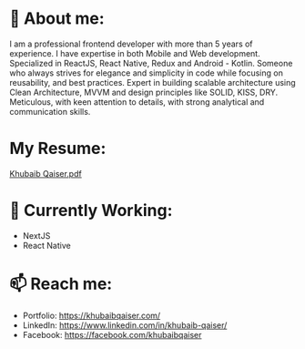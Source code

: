 <!--
**KhubaibQaiser/khubaibqaiser** is a ✨ _special_ ✨ repository because its `README.md` (this file) appears on your GitHub profile.

Here are some ideas to get you started:

- 🔭 I’m currently working on ...
- 🌱 I’m currently learning ...
- 👯 I’m looking to collaborate on ...
- 🤔 I’m looking for help with ...
- 💬 Ask me about ...
- 📫 How to reach me: ...
- 😄 Pronouns: ...
- ⚡ Fun fact: ...
-->

# 💬 About me:

I am a professional frontend developer with more than 5 years of experience. I have expertise in both Mobile and Web development. Specialized in ReactJS, React Native, Redux and Android - Kotlin. Someone who always strives for elegance and simplicity in code while focusing on reusability, and best practices. Expert in building scalable architecture using Clean Architecture, MVVM and design principles like SOLID, KISS, DRY. Meticulous, with keen attention to details, with strong analytical and communication skills. 

# My Resume:
[Khubaib Qaiser.pdf](https://khubaibqaiser.com/resume.pdf)

# 🔭 Currently Working:
- NextJS
- React Native

# 📫 Reach me:
- Portfolio: https://khubaibqaiser.com/
- LinkedIn: https://www.linkedin.com/in/khubaib-qaiser/
- Facebook: https://facebook.com/khubaibqaiser
